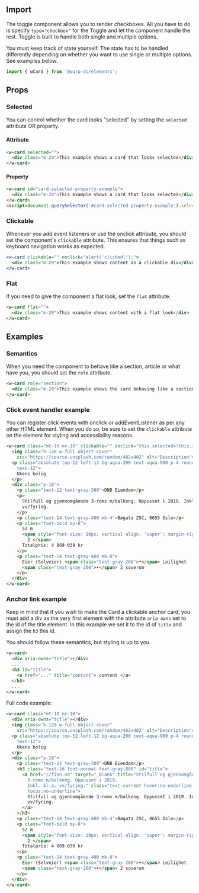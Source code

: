 ## Import

The toggle component allows you to render checkboxes. All you have to do is specify `type="checkbox"` for the Toggle and let the component handle the rest. Toggle is built to handle both single and multiple options.

You must keep track of state yourself. The state has to be handled differently depending on whether you want to use single or multiple options. See examples below.


```js
import { wCard } from '@warp-ds/elements';
```

## Props

<api-table type=elements component="Card" />

### Selected

You can control whether the card looks "selected" by setting the `selected` attribute OR property.

#### Attribute

```html example
<w-card selected="">
  <div class="m-20">This example shows a card that looks selected</div>
</w-card>
```

#### Property

```html example
<w-card id="card-selected-property-example">
  <div class="m-20">This example shows a card that looks selected</div>
</w-card>
<script>document.querySelector('#card-selected-property-example').selected = true;</script>
```

### Clickable

Whenever you add event listeners or use the onclick attribute, you should set the component's `clickable` attribute. This ensures that things such as keyboard navigation works as expected.

```jsx example
<w-card clickable="" onclick="alert('clicked!');">
  <div class="m-20">This example shows content as a clickable div</div>
</w-card>
```

### Flat

If you need to give the component a flat look, set the `flat` attribute.

```html example
<w-card flat="">
  <div class="m-20">This example shows content with a flat look</div>
</w-card>
```

## Examples

### Semantics

When you need the component to behave like a section, article or what have you, you should set the `role` attribute.

```html example
<w-card role="section">
  <div class="m-20">This example shows the card behaving like a section</div>
</w-card>
```

### Click event handler example

You can register click events with onclick or addEventListener as per any other HTML element. When you do so, be sure to set the `clickable` attribute on the element for styling and accessibility reasons.

```html example
<w-card class="mt-10 mr-10" clickable="" onclick="this.selected=!this.selected">
  <img class="h-128 w-full object-cover"
    src="https://source.unsplash.com/random/402x402" alt="Description">
  <p class="absolute top-12 left-12 bg-aqua-200 text-aqua-900 p-4 rounded-4
    text-12">
    Ukens bolig
  </p>
  <div class="p-16">
    <p class="text-12 text-gray-300">DNB Eiendom</p>
    <p>
      Stilfull og gjennomgående 3-roms m/balkong. Oppusset i 2019. Inkl. bl.a.
      vv/fyring.
    </p>
    <p class="text-14 text-gray-400 mb-4">Bøgata 25C, 0655 Oslo</p>
    <p class="font-bold my-8">
      52 m
      <span style="font-size: 10px; vertical-align: 'super'; margin-right: 5px">
        2 </span>
      Totalpris: 4 869 039 kr
    </p>
    <p class="text-14 text-gray-400 mb-0">
      Eier (Selveier) <span class="text-gray-200">•</span> Leilighet
      <span class="text-gray-200">•</span> 2 soverom
    </p>
  </div>
</w-card>
```

### Anchor link example

Keep in mind that if you wish to make the Card a clickable anchor card, you must add a div as the very first element with the attribute `aria-owns` set to the id of the title element. In this example we set it to the id of `title` and assign the `h3` this id.

You should follow these semantics, but styling is up to you.

```html example
<w-card>
  <div aria-owns="title"></div>
  ...
  <h3 id="title">
    <a href="..." title="content"> content </a>
  </h3>
  ...
</w-card>
```

Full code example:

```html example
<w-card class="mt-10 mr-10">
  <div aria-owns="title"></div>
  <img class="h-128 w-full object-cover"
    src="https://source.unsplash.com/random/402x402" alt="Description">
  <p class="absolute top-12 left-12 bg-aqua-200 text-aqua-900 p-4 rounded-4
    text-12">
    Ukens bolig
  </p>
  <div class="p-16">
    <p class="text-12 text-gray-300">DNB Eiendom</p>
    <h3 class="text-16 font-normal text-gray-800" id="title">
      <a href="//finn.no" target="_blank" title="Stilfull og gjennomgående
        3-roms m/balkong. Oppusset i 2019.
        Inkl. bl.a. vv/fyring." class="text-current hover:no-underline
        focus:no-underline">
        Stilfull og gjennomgående 3-roms m/balkong. Oppusset i 2019. Inkl. bl.a.
        vv/fyring.
      </a>
    </h3>
    <p class="text-14 text-gray-400 mb-4">Bøgata 25C, 0655 Oslo</p>
    <p class="font-bold my-8">
      52 m
      <span style="font-size: 10px; vertical-align: 'super'; margin-right: 5px">
        2 </span>
      Totalpris: 4 869 039 kr
    </p>
    <p class="text-14 text-gray-400 mb-0">
      Eier (Selveier) <span class="text-gray-200">•</span> Leilighet
      <span class="text-gray-200">•</span> 2 soverom
    </p>
  </div>
</w-card>
```
